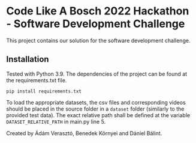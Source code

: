 # Code Like A Bosch 2022 Hackathon - Software Development Challenge

This project contains our solution for the software development challenge.

## Installation

Tested with Python 3.9. The dependencies of the project can be found at the requirements.txt file.

`pip install requirements.txt`

To load the appropriate datasets, the csv files and corresponding videos should be placed in the source folder in a
`dataset` folder (similarly to the provided test data). The exact relative path shall be defined at the variable
`DATASET_RELATIVE_PATH` in main.py line 5.

Created by Ádám Verasztó, Benedek Környei and Dániel Bálint.